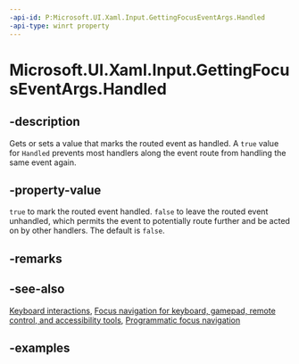```yaml
---
-api-id: P:Microsoft.UI.Xaml.Input.GettingFocusEventArgs.Handled
-api-type: winrt property
---
```


<!-- Property syntax.
public bool Handled { get;  set; }
-->

# Microsoft.UI.Xaml.Input.GettingFocusEventArgs.Handled

## -description

Gets or sets a value that marks the routed event as handled. A `true` value for `Handled` prevents most handlers along the event route from handling the same event again.

## -property-value

`true` to mark the routed event handled. `false` to leave the routed event unhandled, which permits the event to potentially route further and be acted on by other handlers. The default is `false`.

## -remarks

## -see-also

[Keyboard interactions](/windows/apps/design/input/keyboard-interactions), [Focus navigation for keyboard, gamepad, remote control, and accessibility tools](/windows/apps/design/input/focus-navigation), [Programmatic focus navigation](/windows/apps/design/input/focus-navigation-programmatic)

## -examples

